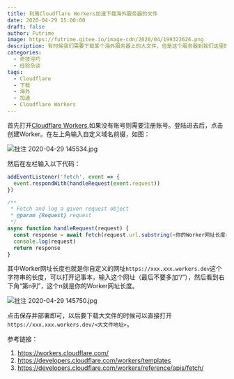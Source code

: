 ```yaml
---
title: 利用Cloudflare Workers加速下载海外服务器的文件
date: 2020-04-29 15:00:00
draft: false
author: Futrime
image: https://futrime.gitee.io/image-cdn/2020/04/199322626.png
description: 有时候我们需要下载某个海外服务器上的大文件，但是这个服务器到我们这里的网络质量很差，经常会断流或者速度很慢，此时我们就可以使用Cloudflare Workers为我们加速下载。
categories:
  - 奇技淫巧
  - 经验杂谈
tags:
  - Cloudflare
  - 下载
  - 海外
  - 加速
  - Cloudflare Workers
---
```


首先打开[Cloudflare Workers][2],如果没有账号则需要注册账号。登陆进去后，点击 创建Worker。在左上角输入自定义域名前缀，如图：

![批注 2020-04-29 145534.jpg][3]

然后在左栏输入以下代码：

```javascript
addEventListener('fetch', event => {
  event.respondWith(handleRequest(event.request))
})

/**
 * Fetch and log a given request object
 * @param {Request} request
 */
async function handleRequest(request) {
  const response = await fetch(request.url.substring(<你的Worker网址长度>));
  console.log(request)
  return response
}
```

其中Worker网址长度也就是你自定义的网址`https://xxx.xxx.workers.dev`这个字符串的长度，可以打开记事本，输入这个网址（最后不要多加“/”），然后看到右下角“第n列”，这个n就是你的Worker网址长度。

![批注 2020-04-29 145750.jpg][4]

点击保存并部署即可，以后要下载大文件的时候可以直接打开`https://xxx.xxx.workers.dev/<大文件地址>`。

参考链接：
1. https://workers.cloudflare.com/
2. https://developers.cloudflare.com/workers/templates
3. https://developers.cloudflare.com/workers/reference/apis/fetch/

  [2]: https://workers.cloudflare.com/
  [3]: https://futrime.gitee.io/image-cdn/2020/04/1880586063.jpg
  [4]: https://futrime.gitee.io/image-cdn/2020/04/499250773.jpg
